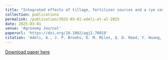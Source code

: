 ```yaml
---
title: "Integrated effects of tillage, fertilizer sources and a rye cover crop on dryland cotton production"
collection: publications
permalink: /publication/2025-03-01-adeli-et-al-2025
date: 2025-03-01
venue: 'Agronomy Journal'
paperurl: 'https://doi.org/10.1002/agj2.70019'
citation: 'Adeli, A., J. P. Brooks, D. M. Miles, Q. D. Read, Y. Huang, G. Feng, and J. N. Jenkins. 2025. Integrated effects of tillage, fertilizer sources and a rye cover crop on dryland cotton production. Agronomy Journal 117(2):e70019. DOI: 10.1002/agj2.70019.'
---
```

[Download paper here](https://doi.org/10.1002/agj2.70019)

